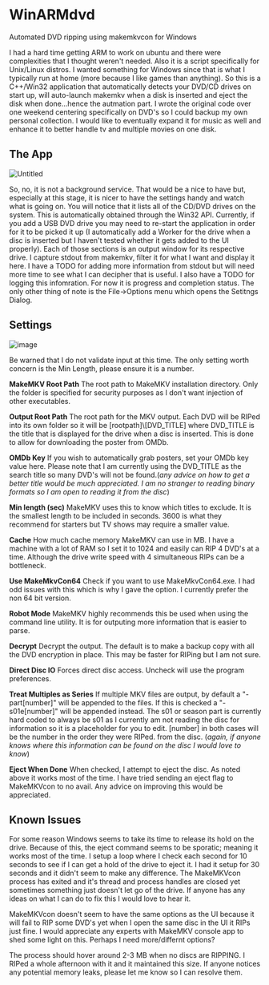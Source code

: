 # WinARMdvd
 Automated DVD ripping using makemkvcon for Windows
 
 I had a hard time getting ARM to work on ubuntu and there were complexities that I thought weren't needed.  Also it is a script specifically for Unix/Linux distros.  I wanted something for Windows since that is what I typically run at home (more because I like games than anything).  So this is a C++/Win32 application that automatically detects your DVD/CD drives on start up, will auto-launch makemkv when a disk is inserted and eject the disk when done...hence the autmation part.  I wrote the original code over one weekend centering specifically on DVD's so I could backup my own personal collection.  I would like to eventually expand it for music as well and enhance it to better handle tv and multiple movies on one disk.
 
 ## The App
 
 ![Untitled](https://user-images.githubusercontent.com/47608301/127780405-957022af-6ad3-4b93-b15d-b0890e594859.jpg)

So, no, it is not a background service.  That would be a nice to have but, especially at this stage, it is nicer to have the settings handy and watch what is going on.  You will notice that it lists all of the CD/DVD drives on the system.  This is automatically obtained through the Win32 API.  Currently, if you add a USB DVD drive you may need to re-start the application in order for it to be picked it up (I automatically add a Worker for the drive when a disc is inserted but I haven't tested whether it gets added to the UI properly).  Each of those sections is an output window for its respective drive. I capture stdout from makemkv, filter it for what I want and display it here.  I have a TODO for adding more information from stdout but will need more time to see what I can decipher that is useful.  I also have a TODO for logging this infomration.  For now it is progress and completion status.  The only other thing of note is the File->Options menu which opens the Setitngs Dialog.
 
 ## Settings
![image](https://user-images.githubusercontent.com/47608301/127779308-ddf513f3-f396-4003-8253-7f18936cbf46.png)

Be warned that I do not validate input at this time.  The only setting worth concern is the Min Length, please ensure it is a number.

**MakeMKV Root Path**
The root path to MakeMKV installation directory.  Only the folder is specified for security purposes as I don't want injection of other executables.

**Output Root Path**
The root path for the MKV output.  Each DVD will be RIPed into its own folder so it will be [rootpath]\\[DVD_TITLE] where DVD_TITLE is the title that is displayed for the drive when a disc is inserted.  This is done to allow for downloading the poster from OMDb.

**OMDb Key**
If you wish to automatically grab posters, set your OMDb key value here.  Please note that I am currently using the DVD_TITLE as the search title so many DVD's will not be found.(*any advice on how to get a better title would be much appreciated.  I am no stranger to reading binary formats so I am open to reading it from the disc*)

**Min length (sec)**
MakeMKV uses this to know which titles to exclude.  It is the smallest length to be included in seconds.  3600 is what they recommend for starters but TV shows may require a smaller value.

**Cache**
How much cache memory MakeMKV can use in MB.  I have a machine with a lot of RAM so I set it to 1024 and easily can RIP 4 DVD's at a time.  Although the drive write speed with 4 simultaneous RIPs can be a bottleneck.

**Use MakeMkvCon64**
Check if you want to use MakeMkvCon64.exe.  I had odd issues with this which is why I gave the option.  I currently prefer the non 64 bit version.

**Robot Mode**
MakeMKV highly recommends this be used when using the command line utility.  It is for outputing more information that is easier to parse.

**Decrypt**
Decrypt the output.  The default is to make a backup copy with all the DVD encryption in place.  This may be faster for RIPing but I am not sure.

**Direct Disc IO**
Forces direct disc access.  Uncheck will use the program preferences.

**Treat Multiples as Series**
If multiple MKV files are output, by default a "- part[number]" will be appended to the files.  If this is checked a "- s01e[number]" will be appended instead. The s01 or season part is currently hard coded to always be s01 as I currently am not reading the disc for information so it is a placeholder for you to edit.  [number] in both cases will be the number in the order they were RIPed. from the disc. (*again, if anyone knows where this information can be found on the disc I would love to know*)

**Eject When Done**
When checked, I attempt to eject the disc.  As noted above it works most of the time.  I have tried sending an eject flag to MakeMKVcon to no avail.  Any advice on improving this would be appreciated.

## Known Issues
For some reason Windows seems to take its time to release its hold on the drive.  Because of this, the eject command seems to be sporatic; meaning it works most of the time.  I setup a loop where I check each second for 10 seconds to see if I can get a hold of the drive to eject it.  I had it setup for 30 seconds and it didn't seem to make any difference.  The MakeMKVcon process has exited and it's thread and process handles are closed yet sometimes something just doesn't let go of the drive.  If anyone has any ideas on what I can do to fix this I would love to hear it.

MakeMKVcon doesn't seem to have the same options as the UI because it will fail to RIP some DVD's yet when I open the same disc in the UI it RIPs just fine.  I would appreciate any experts with MakeMKV console app to shed some light on this.  Perhaps I need more/differnt options?

The process should hover around 2-3 MB when no discs are RIPPING.  I RIPed a whole afternoon with it and it maintained this size.  If anyone notices any potential memory leaks, please let me know so I can resolve them.
